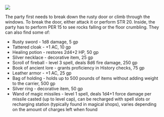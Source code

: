 ![](https://i.imgur.com/zRcetiD.jpg)

The party first needs to break down the rusty door or climb through the windows. To break the door, either attack it or perform STR 20.
Inside, the party has to perform PER 15 to see rocks falling or the floor crumbling.
They can also find some of:
- Rusty sword - 1d8 damage, 5 gp
- Tattered cloak - +1 AC, 10 gp
- Healing potion - restores 2d4+2 HP, 50 gp
- Silver necklace - decorative item, 25 gp
- Scroll of fireball - level 3 spell, deals 8d6 fire damage, 250 gp
- Book of ancient lore - grants proficiency in History checks, 75 gp
- Leather armor - +1 AC, 25 gp 
- Bag of holding - holds up to 500 pounds of items without adding weight to the carrier, 500 gp 
- Silver ring - decorative item, 50 gp 
- Wand of magic missiles - level 1 spell, deals 1d4+1 force damage per missile casted (up to level cap), can be recharged with spell slots or recharging station (typically found in magical shops), varies depending on the amount of charges left when found